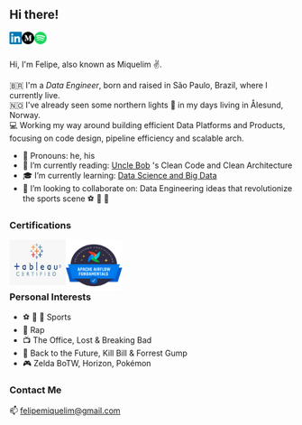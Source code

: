 <!--
**felipemiquelim/felipemiquelim** is a ✨ _special_ ✨ repository because its `README.md` (this file) appears on your GitHub profile.
-->

## Hi there! 
<a href="https://www.linkedin.com/in/felipemiquelim/">
    <img align="left" alt="Felipe's LinkedIN" width="22px" src="https://raw.githubusercontent.com/felipemiquelim/felipemiquelim/main/images/linkedin.svg"/>
</a>
<a href="https://medium.com/@felipemiquelim">
    <img align="left" alt="Felipe's Medium" width="22px" src="https://raw.githubusercontent.com/felipemiquelim/felipemiquelim/main/images/medium.svg"/>
</a>
<a href="https://open.spotify.com/user/11152982022?si=z6ihelXOTIylxiMkIXmW6g">
    <img align="left" alt="Felipe's Spotify" width="22px" src="https://raw.githubusercontent.com/felipemiquelim/felipemiquelim/main/images/spotify.svg"/>
</a>
<br/><br/>

Hi, I'm Felipe, also known as Miquelim :v:. 

:brazil: I'm a *Data Engineer*, born and raised in São Paulo, Brazil, where I currently live.  
:norway: I've already seen some northern lights :milky_way: in my days living in Ålesund, Norway.  
:computer: Working my way around building efficient Data Platforms and Products, focusing on code design, pipeline efficiency and scalable arch.

- :speech_balloon: Pronouns: he, his
- :book: I’m currently reading: [Uncle Bob](http://cleancoder.com/products) 's Clean Code and Clean Architecture
- :mortar_board: I’m currently learning: [Data Science and Big Data](https://www.pucminas.br/PucVirtual/Pos-Graduacao/Documents/Ci%c3%aancia%20de%20Dados%20e%20Big%20Data.pdf)
- :metal: I’m looking to collaborate on: Data Engineering ideas that revolutionize the sports scene :soccer: :football: :basketball:

### Certifications
<a href="https://www.tableau.com/learn/certification">
<img align="left" alt="Felipe's Tableau" width="100px" height="80px" src="https://raw.githubusercontent.com/felipemiquelim/felipemiquelim/main/images/certification-badge-tableau.png"/>
</a>
<a href="https://www.astronomer.io/certification">
<img align="left" alt="Felipe's Airflow" width="100px" height="90px" src="https://raw.githubusercontent.com/felipemiquelim/felipemiquelim/main/images/certification-badge-astronomer.png"/>
</a><br/><br/><br/><br/>

### Personal Interests
- :soccer: :football: :basketball: Sports
- :musical_note: Rap
- :tv: The Office, Lost & Breaking Bad
- :cinema: Back to the Future, Kill Bill & Forrest Gump
- :video_game: Zelda BoTW, Horizon, Pokémon

### Contact Me
:mailbox: <felipemiquelim@gmail.com>